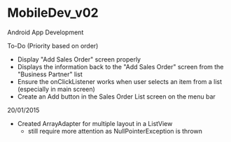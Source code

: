 # MobileDev_v02
Android App Development

To-Do (Priority based on order)
- Display "Add Sales Order" screen properly
- Displays the information back to the "Add Sales Order" screen from the "Business Partner" list
- Ensure the onClickListener works when user selects an item from a list (especially in main screen)
- Create an Add button in the Sales Order List screen on the menu bar

20/01/2015
- Created ArrayAdapter for multiple layout in a ListView
  * still require more attention as NullPointerException is thrown

